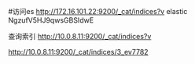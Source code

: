 
#访问es
http://172.16.101.22:9200/_cat/indices?v
elastic NgzufV5HJ9qwsGBSIdwE


查询索引
http://10.0.8.11:9200/_cat/indices?v

http://10.0.8.11:9200/_cat/indices/3_ev7782

